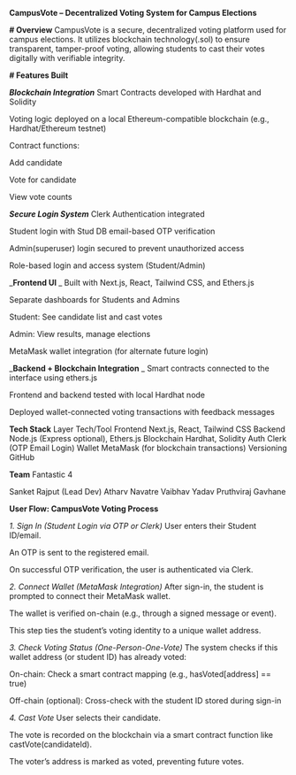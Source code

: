 **CampusVote – Decentralized Voting System for Campus Elections**

**# Overview**
CampusVote is a secure, decentralized voting platform used for campus elections. It utilizes blockchain technology(.sol) to ensure transparent, tamper-proof voting, allowing students to cast their votes digitally with verifiable integrity.


**# Features Built**

_**Blockchain Integration**_
Smart Contracts developed with Hardhat and Solidity

Voting logic deployed on a local Ethereum-compatible blockchain (e.g., Hardhat/Ethereum testnet)

Contract functions:

Add candidate

Vote for candidate

View vote counts


_**Secure Login System**_ 
Clerk Authentication integrated

Student login with Stud DB email-based OTP verification

Admin(superuser) login secured to prevent unauthorized access

Role-based login and access system (Student/Admin)


 _**Frontend UI**  _
Built with Next.js, React, Tailwind CSS, and Ethers.js

Separate dashboards for Students and Admins

Student: See candidate list and cast votes

Admin: View results, manage elections

MetaMask wallet integration (for alternate future login)

_**Backend + Blockchain Integration**  _
Smart contracts connected to the interface using ethers.js

Frontend and backend tested with local Hardhat node

Deployed wallet-connected voting transactions with feedback messages




**Tech Stack**
Layer	Tech/Tool
Frontend	Next.js, React, Tailwind CSS
Backend	Node.js (Express optional), Ethers.js
Blockchain	Hardhat, Solidity
Auth	Clerk (OTP Email Login)
Wallet	MetaMask (for blockchain transactions)
Versioning	GitHub




**Team**
Fantastic 4

Sanket Rajput (Lead Dev)
Atharv Navatre
Vaibhav Yadav
Pruthviraj Gavhane








      

**User Flow: CampusVote Voting Process**

_1. Sign In (Student Login via OTP or Clerk)_
User enters their Student ID/email.

An OTP is sent to the registered email.

On successful OTP verification, the user is authenticated via Clerk.


_2. Connect Wallet (MetaMask Integration)_ 
After sign-in, the student is prompted to connect their MetaMask wallet.

The wallet is verified on-chain (e.g., through a signed message or event).

This step ties the student’s voting identity to a unique wallet address.

_3. Check Voting Status (One-Person-One-Vote)_ 
The system checks if this wallet address (or student ID) has already voted:

On-chain: Check a smart contract mapping (e.g., hasVoted[address] == true)

Off-chain (optional): Cross-check with the student ID stored during sign-in

_4. Cast Vote_
User selects their candidate.

The vote is recorded on the blockchain via a smart contract function like castVote(candidateId).

The voter’s address is marked as voted, preventing future votes.



